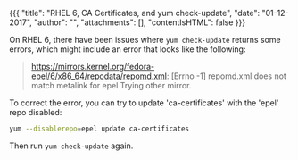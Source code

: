 {{{
  "title": "RHEL 6, CA Certificates, and yum check-update",
  "date": "01-12-2017",
  "author": "",
  "attachments": [],
  "contentIsHTML": false
}}}


On RHEL 6, there have been issues where `yum check-update` returns some errors, which might include an error that looks like the following:

> https://mirrors.kernel.org/fedora-epel/6/x86_64/repodata/repomd.xml: [Errno -1] repomd.xml does not match metalink for epel
> Trying other mirror.


To correct the error, you can try to update 'ca-certificates' with the 'epel' repo disabled:

```sh
yum --disablerepo=epel update ca-certificates
```

Then run `yum check-update` again.

